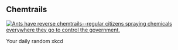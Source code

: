 ## Chemtrails
[![Ants have reverse chemtrails--regular citizens spraying chemicals everywhere they go to control the government.](https://imgs.xkcd.com/comics/chemtrails.png)](https://xkcd.com/2654/ "Ants have reverse chemtrails--regular citizens spraying chemicals everywhere they go to control the government.")

Your daily random xkcd
